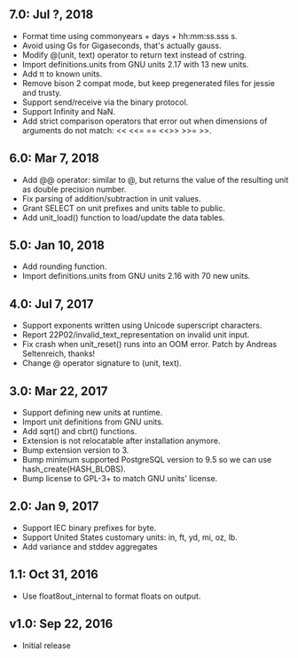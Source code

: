 7.0: Jul ?, 2018
----------------
* Format time using commonyears + days + hh:mm:ss.sss s.
* Avoid using Gs for Gigaseconds, that's actually gauss.
* Modify @(unit, text) operator to return text instead of cstring.
* Import definitions.units from GNU units 2.17 with 13 new units.
* Add π to known units.
* Remove bison 2 compat mode, but keep pregenerated files for jessie and
  trusty.
* Support send/receive via the binary protocol.
* Support Infinity and NaN.
* Add strict comparison operators that error out when dimensions of arguments
  do not match: << <<= == <<>> >>= >>.

6.0: Mar 7, 2018
----------------
* Add @@ operator: similar to @, but returns the value of the resulting unit
  as double precision number.
* Fix parsing of addition/subtraction in unit values.
* Grant SELECT on unit prefixes and units table to public.
* Add unit_load() function to load/update the data tables.

5.0: Jan 10, 2018
-----------------
* Add rounding function.
* Import definitions.units from GNU units 2.16 with 70 new units.

4.0: Jul 7, 2017
----------------
* Support exponents written using Unicode superscript characters.
* Report 22P02/invalid_text_representation on invalid unit input.
* Fix crash when unit_reset() runs into an OOM error. Patch by Andreas
  Seltenreich, thanks!
* Change @ operator signature to (unit, text).

3.0: Mar 22, 2017
-----------------
* Support defining new units at runtime.
* Import unit definitions from GNU units.
* Add sqrt() and cbrt() functions.
* Extension is not relocatable after installation anymore.
* Bump extension version to 3.
* Bump minimum supported PostgreSQL version to 9.5 so we can use
  hash_create(HASH_BLOBS).
* Bump license to GPL-3+ to match GNU units' license.

2.0: Jan 9, 2017
----------------
* Support IEC binary prefixes for byte.
* Support United States customary units: in, ft, yd, mi, oz, lb.
* Add variance and stddev aggregates

1.1: Oct 31, 2016
-----------------
* Use float8out_internal to format floats on output.

v1.0: Sep 22, 2016
------------------
* Initial release
